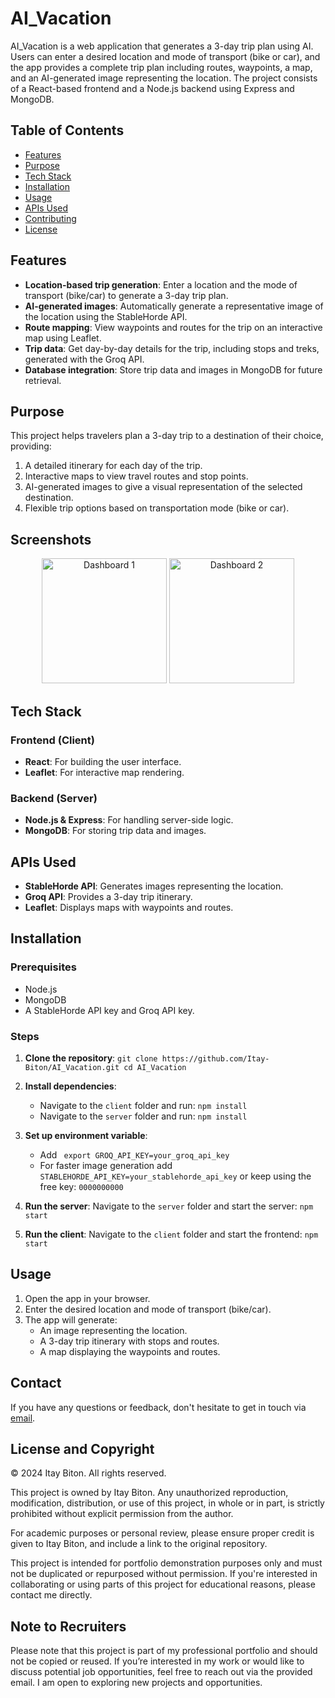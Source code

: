 
# AI_Vacation

AI_Vacation is a web application that generates a 3-day trip plan using AI. Users can enter a desired location and mode of transport (bike or car), and the app provides a complete trip plan including routes, waypoints, a map, and an AI-generated image representing the location. The project consists of a React-based frontend and a Node.js backend using Express and MongoDB.

## Table of Contents
- [Features](#features)
- [Purpose](#purpose)
- [Tech Stack](#tech-stack)
- [Installation](#installation)
- [Usage](#usage)
- [APIs Used](#apis-used)
- [Contributing](#contributing)
- [License](#license)

## Features
- **Location-based trip generation**: Enter a location and the mode of transport (bike/car) to generate a 3-day trip plan.
- **AI-generated images**: Automatically generate a representative image of the location using the StableHorde API.
- **Route mapping**: View waypoints and routes for the trip on an interactive map using Leaflet.
- **Trip data**: Get day-by-day details for the trip, including stops and treks, generated with the Groq API.
- **Database integration**: Store trip data and images in MongoDB for future retrieval.

## Purpose
This project helps travelers plan a 3-day trip to a destination of their choice, providing:
1. A detailed itinerary for each day of the trip.
2. Interactive maps to view travel routes and stop points.
3. AI-generated images to give a visual representation of the selected destination.
4. Flexible trip options based on transportation mode (bike or car).

## Screenshots
<p align="center">
   <img src="./Screenshots/Dashboard1.png" alt="Dashboard 1" width="200"/> 
   <img src="./Screenshots/Dashboard2.png" alt="Dashboard 2" width="200"/> 
</p>

## Tech Stack
### Frontend (Client)
- **React**: For building the user interface.
- **Leaflet**: For interactive map rendering.
  
### Backend (Server)
- **Node.js & Express**: For handling server-side logic.
- **MongoDB**: For storing trip data and images.

## APIs Used
- **StableHorde API**: Generates images representing the location.
- **Groq API**: Provides a 3-day trip itinerary.
- **Leaflet**: Displays maps with waypoints and routes.
  
## Installation
### Prerequisites
- Node.js
- MongoDB
- A StableHorde API key and Groq API key.

### Steps
1. **Clone the repository**:
   `
   git clone https://github.com/Itay-Biton/AI_Vacation.git
   cd AI_Vacation
   `

2. **Install dependencies**:
   - Navigate to the `client` folder and run:
     `npm install`
   - Navigate to the `server` folder and run:
     `npm install`

3. **Set up environment variable**:
   - Add ` export GROQ_API_KEY=your_groq_api_key`
   - For faster image generation add `STABLEHORDE_API_KEY=your_stablehorde_api_key`
     or keep using the free key: `0000000000`

5. **Run the server**:
   Navigate to the `server` folder and start the server:
   `npm start`

6. **Run the client**:
   Navigate to the `client` folder and start the frontend:
   `npm start`

## Usage
1. Open the app in your browser.
2. Enter the desired location and mode of transport (bike/car).
3. The app will generate:
   - An image representing the location.
   - A 3-day trip itinerary with stops and routes.
   - A map displaying the waypoints and routes.

## Contact

If you have any questions or feedback, don't hesitate to get in touch via [email](mailto:itaybit10@gmail.com).


## License and Copyright

© 2024 Itay Biton. All rights reserved.

This project is owned by Itay Biton. Any unauthorized reproduction, modification, distribution, or use of this project, in whole or in part, is strictly prohibited without explicit permission from the author.

For academic purposes or personal review, please ensure proper credit is given to Itay Biton, and include a link to the original repository.

This project is intended for portfolio demonstration purposes only and must not be duplicated or repurposed without permission. If you're interested in collaborating or using parts of this project for educational reasons, please contact me directly.


## Note to Recruiters

Please note that this project is part of my professional portfolio and should not be copied or reused. If you’re interested in my work or would like to discuss potential job opportunities, feel free to reach out via the provided email. I am open to exploring new projects and opportunities.
